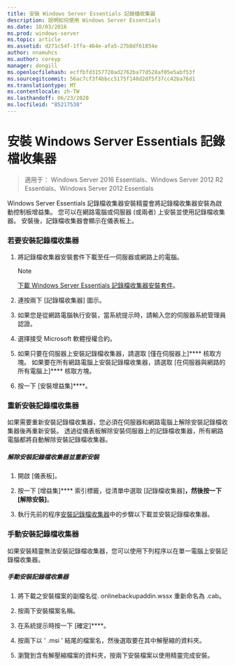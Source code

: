 ```yaml
---
title: 安裝 Windows Server Essentials 記錄檔收集器
description: 說明如何使用 Windows Server Essentials
ms.date: 10/03/2016
ms.prod: windows-server
ms.topic: article
ms.assetid: d271c54f-1ffa-464e-afa5-27b8df61854e
author: nnamuhcs
ms.author: coreyp
manager: dongill
ms.openlocfilehash: ecffbfd3157720ad2762ba77d528af05e5abf53f
ms.sourcegitcommit: 56ac7cf3f4bbcc5175f140d2df5f37cc42ba76d1
ms.translationtype: MT
ms.contentlocale: zh-TW
ms.lasthandoff: 06/23/2020
ms.locfileid: "85217538"
---
```

# <a name="install-the-windows-server-essentials-log-collector"></a>安裝 Windows Server Essentials 記錄檔收集器

>適用于： Windows Server 2016 Essentials、Windows Server 2012 R2 Essentials、Windows Server 2012 Essentials

Windows Server Essentials 記錄檔收集器安裝精靈會將記錄檔收集器安裝為啟動控制板增益集。 您可以在網路電腦或伺服器 (或兩者) 上安裝並使用記錄檔收集器。 安裝後，記錄檔收集器會顯示在儀表板上。  
  
###  <a name="to-install-the-log-collector"></a><a name="BKMK_ToInstall"></a>若要安裝記錄檔收集器  
  
1.  將記錄檔收集器安裝套件下載至任一伺服器或網路上的電腦。  
  
    > [!NOTE]
    > [下載 Windows Server Essentials 記錄檔收集器安裝套件](https://www.microsoft.com/download/details.aspx?id=34821)。  
  
2.  連按兩下 [記錄檔收集器] 圖示。  
  
3.  如果您是從網路電腦執行安裝，當系統提示時，請輸入您的伺服器系統管理員認證。  
  
4.  選擇接受 Microsoft 軟體授權合約。  
  
5.  如果只要在伺服器上安裝記錄檔收集器，請選取 [僅在伺服器上]**** 核取方塊。 如果要在所有網路電腦上安裝記錄檔收集器，請選取 [在伺服器與網路的所有電腦上]**** 核取方塊。  
  
6.  按一下 [安裝增益集]****。  
  
###  <a name="reinstalling-the-log-collector"></a><a name="BKMK_Reinstall"></a>重新安裝記錄檔收集器  
 如果需要重新安裝記錄檔收集器，您必須在伺服器和網路電腦上解除安裝記錄檔收集器後再重新安裝。 透過從儀表板解除安裝伺服器上的記錄檔收集器，所有網路電腦都將自動解除安裝記錄檔收集器。  
  
##### <a name="to-uninstall-and-reinstall-the-log-collector"></a>解除安裝記錄檔收集器並重新安裝  
  
1.  開啟 [儀表板]。  
  
2.  按一下 [增益集]**** 索引標籤，從清單中選取 [記錄檔收集器]****，然後按一下 [解除安裝]****。

3.  執行先前的程序[安裝記錄檔收集器](Install-the-Windows-Server-Essentials-Log-Collector.md#BKMK_ToInstall)中的步驟以下載並安裝記錄檔收集器。   
  
### <a name="manually-install-the-log-collector"></a>手動安裝記錄檔收集器  
 如果安裝精靈無法安裝記錄檔收集器，您可以使用下列程序以在單一電腦上安裝記錄檔收集器。  
  
##### <a name="to-manually-install-the-log-collector"></a>手動安裝記錄檔收集器  
  
1.  將下載之安裝檔案的副檔名從. onlinebackupaddin.wssx 重新命名為 .cab。  
  
2.  按兩下安裝檔案名稱。  
  
3.  在系統提示時按一下 [確定]****。  
  
4.  按兩下以 ' .msi ' 結尾的檔案名，然後選取要在其中解壓縮的資料夾。  
  
5.  瀏覽到含有解壓縮檔案的資料夾，按兩下安裝檔案以使用精靈完成安裝。
